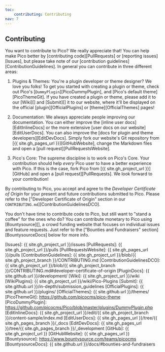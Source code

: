 ```yaml
---
toc:
    contributing: Contributing
nav: 7
---
```


## Contributing

You want to contribute to Pico? We really appreciate that! You can help make Pico better by [contributing code][PullRequests] or [reporting issues][Issues], but please take note of our [contribution guidelines][ContributionGuidelines]. In general you can contribute in three different areas:

1. Plugins & Themes: You're a plugin developer or theme designer? We love you folks! To get you started with creating a plugin or theme, check out Pico's [`DummyPlugin`][PicoDummyPlugin], and [Pico's default theme][PicoThemeGit]. If you have created a plugin or theme, please add it to our [Wiki][] and [Submit][] it to our website, where it'll be displayed on the official [plugin][OfficialPlugins] or [theme][OfficialThemes] pages!

2. Documentation: We always appreciate people improving our documentation. You can either improve the [inline user docs][EditInlineDocs] or the more extensive [user docs on our website][EditUserDocs]. You can also improve the [docs for plugin and theme developers][EditDevDocs]. Simply fork our website's Git repository from [{{ site.gh_pages_url }}][GitHubWebsite], change the Markdown files and open a [pull request][PullRequestsWebsite].

3. Pico's Core: The supreme discipline is to work on Pico's Core. Your contribution should help *every* Pico user to have a better experience with Pico. If this is the case, fork Pico from [{{ site.gh_project_url }}][GitHub] and open a [pull request][PullRequests]. We look forward to your contribution!

By contributing to Pico, you accept and agree to the *Developer Certificate of Origin* for your present and future contributions submitted to Pico. Please refer to the ["Developer Certificate of Origin" section in our `CONTRIBUTING.md`][ContributionGuidelinesDCO].

You don't have time to contribute code to Pico, but still want to "stand a coffee" for the ones who do? You can contribute monetary to Pico using [Bountysource][], a crowd funding website that focuses on individual issues and feature requests. Just refer to the ["Bounties and Fundraisers" section][BountysourceDocs] below for more info.

[Issues]: {{ site.gh_project_url }}/issues
[PullRequests]: {{ site.gh_project_url }}/pulls
[PullRequestsWebsite]: {{ site.gh_pages_url }}/pulls
[ContributionGuidelines]: {{ site.gh_project_url }}/blob/{{ site.gh_project_branch }}/CONTRIBUTING.md
[ContributionGuidelinesDCO]: {{ site.gh_project_url }}/blob/{{ site.gh_project_branch }}/CONTRIBUTING.md#developer-certificate-of-origin
[PluginDocs]: {{ site.github.url }}/development/
[Wiki]: {{ site.gh_project_url }}/wiki
[WikiPlugins]: {{ site.gh_project_url }}/wiki/Pico-Plugins
[Submit]: {{ site.github.url }}/in-depth/submission_guidelines
[OfficialPlugins]: {{ site.github.url }}/plugins/
[OfficialThemes]: {{ site.github.url }}/themes/
[PicoThemeGit]: https://github.com/picocms/pico-theme
[PicoDummyPlugin]: https://github.com/picocms/Pico/blob/master/plugins/DummyPlugin.php
[EditInlineDocs]: {{ site.gh_project_url }}/edit/{{ site.gh_project_branch }}/content-sample/index.md
[EditUserDocs]: {{ site.gh_pages_url }}/tree/{{ site.gh_pages_branch }}/_docs
[EditDevDocs]: {{ site.gh_pages_url }}/tree/{{ site.gh_pages_branch }}/_development
[GitHub]: {{ site.gh_project_url }}
[GitHubWebsite]: {{ site.gh_pages_url }}
[Bountysource]: https://www.bountysource.com/teams/picocms
[BountysourceDocs]: {{ site.github.url }}/docs/#bounties-and-fundraisers
